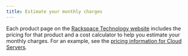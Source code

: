 ```yaml
---
title: Estimate your monthly charges
---
```


Each product page on the [Rackspace Technology
website](https://www.rackspace.com/) includes the pricing for that
product and a cost calculator to help you estimate your monthly charges.
For an example, see the [pricing information for Cloud
Servers](https://www.rackspace.com/cloud/servers/pricing).
